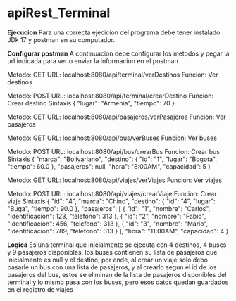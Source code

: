 # apiRest_Terminal

<b>Ejecucion</b>
Para una correcta ejecicion del programa debe tener instalado JDk 17 y postman en su computador.

<b>Configurar postman</b>
A continuacion debe configurar los metodos y pegar la url indicada para ver o enviar la informacion en el postman

Metodo: GET
URL: localhost:8080/api/terminal/verDestinos
Funcion: Ver destinos

Metodo: POST
URL: localhost:8080/api/terminal/crearDestino
Funcion: Crear destino
Sintaxis
{
        "lugar": "Armenia",
        "tiempo": 70
}

Metodo: GET
URL: localhost:8080/api/pasajeros/verPasajeros
Funcion: Ver pasajeros

Metodo: GET
URL: localhost:8080/api/bus/verBuses
Funcion: Ver buses

Metodo: POST
URL: localhost:8080/api/bus/crearBus
Funcion: Crear bus
Sintaxis
{
        "marca": "Bolivariano",
        "destino": {
            "id": "1",
            "lugar": "Bogota",
            "tiempo": 60.0
        },
        "pasajeros":
        null,
        "hora": "8:00AM",
        "capacidad": 5
}

Metodo: GET
URL: localhost:8080/api/viajes/verViajes
Funcion: Ver viajes

Metodo: POST
URL: localhost:8080/api/viajes/crearViaje
Funcion: Crear viaje
Sintaxis
{ 
        "id": "4",
        "marca": "Chino",
        "destino": {
            "id": "4",
            "lugar": "Buga",
            "tiempo": 90.0
        },
        "pasajeros":
        [
            {
                "id": "1",
                "nombre": "Carlos",
                "identificacion": 123,
                "telefono": 313
            },
            {
                "id": "2",
                "nombre": "Fabio",
                "identificacion": 456,
                "telefono": 313
            },
            {
                "id": "3",
                "nombre": "Mario",
                "identificacion": 789,
                "telefono": 313
            }
        ],
        "hora": "11:00AM",
        "capacidad": 4
}

<b>Logica</b>
Es una terminal que inicialmente se ejecuta con 4 destinos, 4 buses y 9 pasajeros disponibles, los buses contienen su lista de pasajeros que inicialmente es null y el destino, por ende, al crear un viaje solo debo pasarle un bus con una lista de pasajeros, y al crearlo segun el id de los pasajeros del bus, estos se eliminan de la lista de pasajeros disponibles del terminal y lo mismo pasa con los buses, pero esos datos quedan guardados en el registro de viajes

